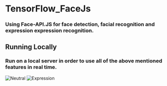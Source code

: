 # TensorFlow_FaceJs

### Using Face-API.JS for face detection, facial recognition and expression expression recognition. 

## Running Locally 
### Run on a local server in order to use all of the above mentioned features in real time.

![Neutral](https://i.ibb.co/F5zXFww/Screenshot-2020-01-21-at-01-16-02.png "Neutral")
![Expression](https://i.ibb.co/9bzYkQs/Screenshot-2020-01-21-at-01-16-33.png "Expression")


